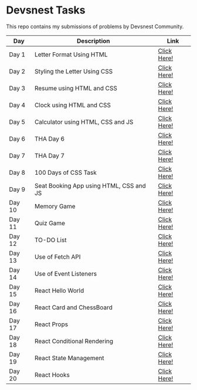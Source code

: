 # Devsnest Tasks

This repo contains my submissions of problems by Devsnest Community.

Day | Description | Link
----|-------------|-----
Day 1 | Letter Format Using HTML | [Click Here!](https://shreyashsingh-101.github.io/Devsnest-Tasks/HTML%20Day%201/)
Day 2 | Styling the Letter Using CSS | [Click Here!](https://shreyashsingh-101.github.io/Devsnest-Tasks/HTML_CSS%20Day%202/)
Day 3 | Resume using HTML and CSS | [Click Here!](https://shreyashsingh-101.github.io/Devsnest-Tasks/Resume%20Day%203/)
Day 4 | Clock using HTML and CSS | [Click Here!](https://shreyashsingh-101.github.io/Devsnest-Tasks/Clock%20Day%204/)
Day 5 | Calculator using HTML, CSS and JS  | [Click Here!](https://shreyashsingh-101.github.io/Devsnest-Tasks/Calculator%20Day%205/)
Day 6 | THA Day 6 | [Click Here!](https://github.com/shreyashsingh-101/Devsnest-Tasks/blob/master/THA%20Day%206/THA_6.js)
Day 7 | THA Day 7 | [Click Here!](https://github.com/shreyashsingh-101/Devsnest-Tasks/blob/master/THA%20Day%207/THA_7.js)
Day 8 | 100 Days of CSS Task | [Click Here!](https://shreyashsingh-101.github.io/Devsnest-Tasks/THA%20Day%208/)
Day 9 | Seat Booking App using HTML, CSS and JS | [Click Here!](https://shreyashsingh-101.github.io/Devsnest-Tasks/THA%20Day%209/)
Day 10 | Memory Game | [Click Here!](https://shreyashsingh-101.github.io/Devsnest-Tasks/THA%20Day%2010/)
Day 11 | Quiz Game | [Click Here!](https://shreyashsingh-101.github.io/Devsnest-Tasks/THA%20Day%2011/)
Day 12 | TO-DO List | [Click Here!](https://shreyashsingh-101.github.io/Devsnest-Tasks/THA%20Day%2012/)
Day 13 | Use of Fetch API | [Click Here!](https://shreyashsingh-101.github.io/Devsnest-Tasks/THA%20Day%2013/)
Day 14 | Use of Event Listeners | [Click Here!](https://github.com/shreyashsingh-101/Devsnest-Tasks/tree/master/THA%20Day%2014)
Day 15 | React Hello World | [Click Here!](https://inspiring-varahamihira-e8c7e1.netlify.app/)
Day 16 | React Card and ChessBoard | [Click Here!](https://happy-lumiere-5a8b44.netlify.app/)
Day 17 | React Props | [Click Here!](https://determined-clarke-fbdc13.netlify.app/)
Day 18 | React Conditional Rendering | [Click Here!](https://gracious-poitras-755bee.netlify.app/)
Day 19 | React State Management | [Click Here!](https://lucid-neumann-1c7108.netlify.app/)
Day 20 | React Hooks | [Click Here!](https://silly-hawking-c4de6b.netlify.app/)
